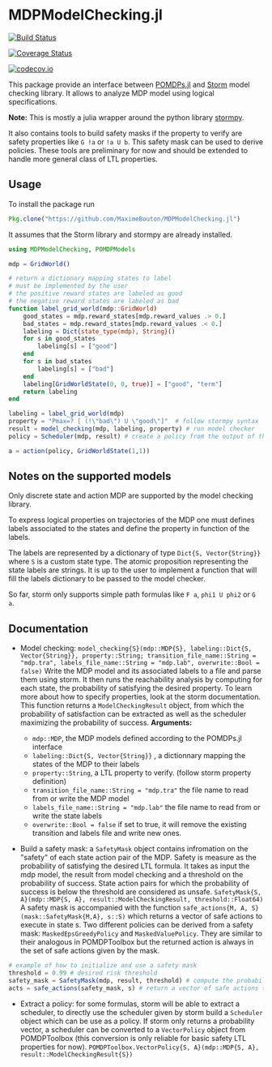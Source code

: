 # MDPModelChecking.jl

[![Build Status](https://travis-ci.org/MaximeBouton/MDPModelChecking.jl.svg?branch=master)](https://travis-ci.org/MaximeBouton/MDPModelChecking.jl)

[![Coverage Status](https://coveralls.io/repos/MaximeBouton/MDPModelChecking.jl/badge.svg?branch=master&service=github)](https://coveralls.io/github/MaximeBouton/MDPModelChecking.jl?branch=master)

[![codecov.io](http://codecov.io/github/MaximeBouton/MDPModelChecking.jl/coverage.svg?branch=master)](http://codecov.io/github/MaximeBouton/MDPModelChecking.jl?branch=master)

This package provide an interface between [POMDPs.jl](https://github.com/JuliaPOMDP/POMDPs.jl) and [Storm](http://www.stormchecker.org/) model checking library. It allows to analyze MDP model using logical specifications.

**Note:** This is mostly a julia wrapper around the python library [stormpy](https://moves-rwth.github.io/stormpy/).

It also contains tools to build safety masks if the property to verify are safety properties like `G !a` or `!a U b`. This safety mask can be used to derive policies. These tools are preliminary for now and should be extended to handle more general class of LTL properties.

## Usage

To install the package run
```julia
Pkg.clone("https://github.com/MaximeBouton/MDPModelChecking.jl")
```

It assumes that the Storm library and stormpy are already installed.

```julia
using MDPModelChecking, POMDPModels

mdp = GridWorld()

# return a dictionary mapping states to label
# must be implemented by the user
# the positive reward states are labeled as good 
# the negative reward states are labeled as bad
function label_grid_world(mdp::GridWorld)
    good_states = mdp.reward_states[mdp.reward_values .> 0.]
    bad_states = mdp.reward_states[mdp.reward_values .< 0.]
    labeling = Dict{state_type(mdp), String}()
    for s in good_states
        labeling[s] = ["good"]
    end
    for s in bad_states
        labeling[s] = ["bad"]
    end
    labeling[GridWorldState(0, 0, true)] = ["good", "term"]
    return labeling
end

labeling = label_grid_world(mdp)
property = "Pmax=? [ (!\"bad\") U \"good\"]"  # follow stormpy syntax
result = model_checking(mdp, labeling, property) # run model checker
policy = Scheduler(mdp, result) # create a policy from the output of the model checker

a = action(policy, GridWorldState(1,1))

```

## Notes on the supported models

Only discrete state and action MDP are supported by the model checking library. 

To express logical properties on trajectories of the MDP one must defines labels associated to the states and define the property in function of the labels.

The labels are represented by a dictionary of type `Dict{S, Vector{String}}` where `S` is a custom state type. The atomic proposition representing the state labels are strings. It is up to the user to implement a function that will fill the labels dictionary to be passed to the model checker.

So far, storm only supports simple path formulas like `F a`, `phi1 U phi2` or `G a`. 

## Documentation

- Model checking: `model_checking{S}(mdp::MDP{S}, labeling::Dict{S, Vector{String}}, property::String; transition_file_name::String = "mdp.tra", labels_file_name::String = "mdp.lab", overwrite::Bool = false)`
Write the MDP model and its associated labels to a file and parse them using storm. It then runs the reachability analysis by computing for each state,
the probability of satisfying the desired property. To learn more about how to specify properties, look at the storm documentation.
This function returns a `ModelCheckingResult` object, from which the probability of satisfaction can be extracted as well as the scheduler maximizing the probability of success.
  **Arguments:**
  - `mdp::MDP`, the MDP models defined according to the POMDPs.jl interface 
  - `labeling::Dict{S, Vector{String}}` , a dictionnary mapping the states of the MDP to their labels 
  - `property::String`, a LTL property to verify. (follow storm property definition)
  - `transition_file_name::String = "mdp.tra"` the file name to read from or write the MDP model 
  - `labels_file_name::String = "mdp.lab"` the file name to read from or write the state labels 
  - `overwrite::Bool = false` if set to true, it will remove the existing transition and labels file and write new ones. 

- Build a safety mask: a `SafetyMask` object contains infromation on the "safety" of each state action pair of the MDP. Safety is measure as the probability of satisfying the desired LTL formula. It takes as input the mdp model, the result from model checking and a threshold on the probability of success. State action pairs for which the probability of success is below the threshold are considered as unsafe. 
`SafetyMask{S, A}(mdp::MDP{S, A}, result::ModelCheckingResult, threshold::Float64)`
A safety mask is accompanied with the function `safe_actions{M, A, S}(mask::SafetyMask{M,A}, s::S)` which returns a vector of safe actions to execute in state s.
Two different policies can be derived from a safety mask: `MaskedEpsGreedyPolicy` and `MaskedValuePolicy`. They are similar to their analogous in POMDPToolbox but the returned action is always in the set of safe actions given by the mask. 

```julia 
# example of how to initialize and use a safety mask
threshold = 0.99 # desired risk threshold
safety_mask = SafetyMask(mdp, result, threshold) # compute the probability of success for each state action pair, can take a while for large MDPs
acts = safe_actions(safety_mask, s) # return a vector of safe actions to take in state s

```

- Extract a policy: for some formulas, storm will be able to extract a scheduler, to directly use the scheduler given by storm build a `Scheduler` object which can be use as a policy. If storm only returns a probability vector, a scheduler can be converted to a `VectorPolicy` object from POMDPToolbox (this conversion is only reliable for basic safety LTL properties for now).
`POMDPToolbox.VectorPolicy{S, A}(mdp::MDP{S, A}, result::ModelCheckingResult{S})`

